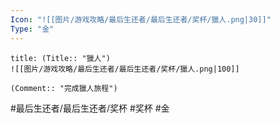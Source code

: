 ```yaml
---
Icon: "![[图片/游戏攻略/最后生还者/最后生还者/奖杯/獵人.png|30]]"
Type: "金"
---
```

```ad-common-gold-trophy
title: (Title:: "獵人")
![[图片/游戏攻略/最后生还者/最后生还者/奖杯/獵人.png|100]]

(Comment:: "完成獵人旅程")
```

#最后生还者/最后生还者/奖杯 #奖杯 #金
